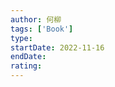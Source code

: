 ```yaml
---
author: 何柳
tags: ['Book']
type: 
startDate: 2022-11-16
endDate:
rating: 
---
```

















































